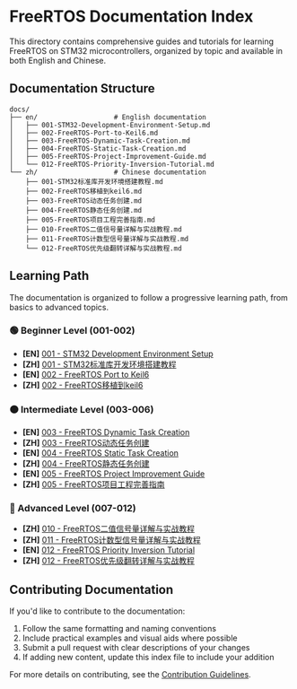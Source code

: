 # FreeRTOS Documentation Index

This directory contains comprehensive guides and tutorials for learning FreeRTOS on STM32 microcontrollers, organized by topic and available in both English and Chinese.

## Documentation Structure

```
docs/
├── en/                   # English documentation
│   ├── 001-STM32-Development-Environment-Setup.md
│   ├── 002-FreeRTOS-Port-to-Keil6.md
│   ├── 003-FreeRTOS-Dynamic-Task-Creation.md
│   ├── 004-FreeRTOS-Static-Task-Creation.md
│   ├── 005-FreeRTOS-Project-Improvement-Guide.md
│   └── 012-FreeRTOS-Priority-Inversion-Tutorial.md
└── zh/                   # Chinese documentation
    ├── 001-STM32标准库开发环境搭建教程.md
    ├── 002-FreeRTOS移植到keil6.md
    ├── 003-FreeRTOS动态任务创建.md
    ├── 004-FreeRTOS静态任务创建.md
    ├── 005-FreeRTOS项目工程完善指南.md
    ├── 010-FreeRTOS二值信号量详解与实战教程.md
    ├── 011-FreeRTOS计数型信号量详解与实战教程.md
    └── 012-FreeRTOS优先级翻转详解与实战教程.md
```

## Learning Path

The documentation is organized to follow a progressive learning path, from basics to advanced topics.

### 🟢 Beginner Level (001-002)

* **[EN]** [001 - STM32 Development Environment Setup](en/001-STM32-Development-Environment-Setup.md)
* **[ZH]** [001 - STM32标准库开发环境搭建教程](zh/001-STM32标准库开发环境搭建教程.md)
* **[EN]** [002 - FreeRTOS Port to Keil6](en/002-FreeRTOS-Port-to-Keil6.md)
* **[ZH]** [002 - FreeRTOS移植到keil6](zh/002-FreeRTOS移植到keil6.md)

### 🟠 Intermediate Level (003-006)

* **[EN]** [003 - FreeRTOS Dynamic Task Creation](en/003-FreeRTOS-Dynamic-Task-Creation.md)
* **[ZH]** [003 - FreeRTOS动态任务创建](zh/003-FreeRTOS动态任务创建.md)
* **[EN]** [004 - FreeRTOS Static Task Creation](en/004-FreeRTOS-Static-Task-Creation.md)
* **[ZH]** [004 - FreeRTOS静态任务创建](zh/004-FreeRTOS静态任务创建.md)
* **[EN]** [005 - FreeRTOS Project Improvement Guide](en/005-FreeRTOS-Project-Improvement-Guide.md)
* **[ZH]** [005 - FreeRTOS项目工程完善指南](zh/005-FreeRTOS项目工程完善指南.md)

### 🔴 Advanced Level (007-012)

* **[ZH]** [010 - FreeRTOS二值信号量详解与实战教程](zh/010-FreeRTOS二值信号量详解与实战教程.md)
* **[ZH]** [011 - FreeRTOS计数型信号量详解与实战教程](zh/011-FreeRTOS计数型信号量详解与实战教程.md)
* **[EN]** [012 - FreeRTOS Priority Inversion Tutorial](en/012-FreeRTOS-Priority-Inversion-Tutorial.md)
* **[ZH]** [012 - FreeRTOS优先级翻转详解与实战教程](zh/012-FreeRTOS优先级翻转详解与实战教程.md)

## Contributing Documentation

If you'd like to contribute to the documentation:

1. Follow the same formatting and naming conventions
2. Include practical examples and visual aids where possible
3. Submit a pull request with clear descriptions of your changes
4. If adding new content, update this index file to include your addition

For more details on contributing, see the [Contribution Guidelines](../CONTRIBUTING.md). 